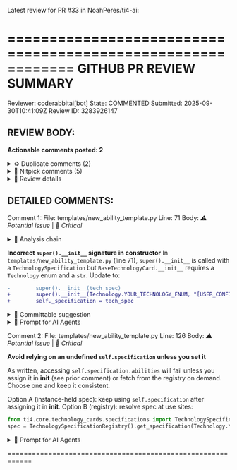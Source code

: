 Latest review for PR #33 in NoahPeres/ti4-ai:

============================================================
GITHUB PR REVIEW SUMMARY
============================================================
Reviewer: coderabbitai[bot]
State: COMMENTED
Submitted: 2025-09-30T10:41:09Z
Review ID: 3283926147

REVIEW BODY:
----------------------------------------
**Actionable comments posted: 2**

<details>
<summary>♻️ Duplicate comments (2)</summary><blockquote>

<details>
<summary>scripts/check_documentation_consistency.py (1)</summary><blockquote>

`22-28`: **Restore enum mismatch detection for `specifications.py`.**

Line 22 still only matches `constants.py`, so the new check at Line 142 for `specifications.py` never fires and we stop flagging the doc references we meant to catch. Please flip the regexes (and the inline comment) so `find_enum_references` records `specifications.py` mentions.


```diff
-                # Look for references to constants.py or specifications.py in enum contexts
-                if re.search(r"enum.*constants\.py", line, re.IGNORECASE):
+                # Look for references to specifications.py in enum contexts
+                if re.search(r"enum.*specifications\.py", line, re.IGNORECASE):
                     references.append((line_num, line.strip()))
-                elif re.search(r"constants\.py.*enum", line, re.IGNORECASE):
+                elif re.search(r"specifications\.py.*enum", line, re.IGNORECASE):
                     references.append((line_num, line.strip()))
-                elif re.search(r"Add.*enum.*constants\.py", line, re.IGNORECASE):
+                elif re.search(r"Add.*enum.*specifications\.py", line, re.IGNORECASE):
                     references.append((line_num, line.strip()))
```

</blockquote></details>
<details>
<summary>src/ti4/core/technology_cards/abilities_integration.py (1)</summary><blockquote>

`219-229`: **LGTM: fail‑closed guard restored**

Condition checks now run even with an empty context via `context or {}`. This closes the earlier bypass.

</blockquote></details>

</blockquote></details>

<details>
<summary>🧹 Nitpick comments (5)</summary><blockquote>

<details>
<summary>templates/new_ability_template.py (2)</summary><blockquote>

`131-136`: **Use logging instead of print for library warnings**

Replace print with a module logger so callers can control verbosity.

```diff
-        except NotImplementedError:
-            # Log the unimplemented condition for development
-            print(f"Warning: Unimplemented condition in {self.specification.name}")
-            return False
+        except NotImplementedError:
+            logger = logging.getLogger(__name__)
+            logger.warning("Unimplemented condition in %s", self.specification.name)
+            return False
```

Add the import once:
```python
# at top of file
import logging
```

---

`101-103`: **Tighten context typing for clarity**

Annotate context as dict[str, Any] to document expected usage and aid tooling.

```diff
-        self, ability_index: int = 0, context: Optional[dict] = None
+        self, ability_index: int = 0, context: Optional[dict[str, Any]] = None
```
```diff
-        self, ability_index: int = 0, context: Optional[dict] = None
+        self, ability_index: int = 0, context: Optional[dict[str, Any]] = None
```

Add Any to imports:
```python
from typing import Optional, Any
```


Also applies to: 139-141

</blockquote></details>
<details>
<summary>src/ti4/core/technology_cards/abilities_integration.py (3)</summary><blockquote>

`246-249`: **Tighten condition parameter typing**

Use Sequence[AbilityCondition] to improve type safety without constraining callers.

```diff
-def validate_ability_conditions(conditions: list[Any], context: dict[str, Any]) -> bool:
+def validate_ability_conditions(
+    conditions: Sequence["AbilityCondition"], context: dict[str, Any]
+) -> bool:
```

Add import once:
```python
from typing import Any, Callable, Optional, Sequence
```

---

`210-214`: **Narrow `conditions` type on EnhancedAbility**

Reflect actual enum type rather than Any for better linting and IDE help.

```diff
-    def __init__(self, conditions: Optional[list[Any]] = None, **kwargs: Any) -> None:
+    def __init__(self, conditions: Optional[Sequence["AbilityCondition"]] = None, **kwargs: Any) -> None:
```

---

`32-46`: **Optional: hoist trigger map to a module constant**

Avoid rebuilding the mapping on every call; keeps function hot‑path lean.

Example:
```python
_TRIGGER_TO_TIMING = {
    AbilityTrigger.ACTION: TimingWindow.ACTION,
    # ...
}

def map_trigger_to_timing(trigger: AbilityTrigger) -> TimingWindow:
    if not isinstance(trigger, AbilityTrigger):
        raise TypeError(f"Expected AbilityTrigger enum, got {type(trigger)}")
    try:
        return _TRIGGER_TO_TIMING[trigger]
    except KeyError as e:
        raise ValueError(f"Cannot map trigger {trigger} to TimingWindow") from e
```

</blockquote></details>

</blockquote></details>

<details>
<summary>📜 Review details</summary>

**Configuration used**: CodeRabbit UI

**Review profile**: CHILL

**Plan**: Pro

<details>
<summary>📥 Commits</summary>

Reviewing files that changed from the base of the PR and between 9679b31f607952a1144101322a1de3f3974000ea and a13813b85f8a1d436bf92b26ad5a96a62dc2fd0c.

</details>

<details>
<summary>📒 Files selected for processing (5)</summary>

* `Makefile` (3 hunks)
* `pr33_review_complete.md` (1 hunks)
* `scripts/check_documentation_consistency.py` (1 hunks)
* `src/ti4/core/technology_cards/abilities_integration.py` (1 hunks)
* `templates/new_ability_template.py` (1 hunks)

</details>

<details>
<summary>🚧 Files skipped from review as they are similar to previous changes (1)</summary>

* Makefile

</details>

<details>
<summary>🧰 Additional context used</summary>

<details>
<summary>🧬 Code graph analysis (2)</summary>

<details>
<summary>templates/new_ability_template.py (6)</summary><blockquote>

<details>
<summary>src/ti4/core/constants.py (5)</summary>

* `AbilityCondition` (193-206)
* `AbilityEffectType` (175-190)
* `AbilityTrigger` (157-172)
* `Expansion` (147-154)
* `Technology` (96-128)

</details>
<details>
<summary>src/ti4/core/technology.py (1)</summary>

* `TechnologyColor` (13-19)

</details>
<details>
<summary>src/ti4/core/technology_cards/base/passive_tech.py (1)</summary>

* `PassiveTechnologyCard` (15-31)

</details>
<details>
<summary>src/ti4/core/technology_cards/specifications.py (2)</summary>

* `AbilitySpecification` (35-47)
* `TechnologySpecification` (51-65)

</details>
<details>
<summary>src/ti4/core/technology_cards/concrete/dark_energy_tap.py (3)</summary>

* `color` (40-42)
* `prerequisites` (45-51)
* `faction_restriction` (54-56)

</details>
<details>
<summary>src/ti4/core/technology_cards/abilities_integration.py (1)</summary>

* `validate_ability_conditions` (246-318)

</details>

</blockquote></details>
<details>
<summary>src/ti4/core/technology_cards/abilities_integration.py (3)</summary><blockquote>

<details>
<summary>src/ti4/core/abilities.py (3)</summary>

* `Ability` (142-253)
* `AbilityEffect` (71-89)
* `TimingWindow` (34-47)

</details>
<details>
<summary>src/ti4/core/constants.py (3)</summary>

* `AbilityEffectType` (175-190)
* `AbilityTrigger` (157-172)
* `AbilityCondition` (193-206)

</details>
<details>
<summary>src/ti4/core/technology_cards/specifications.py (1)</summary>

* `AbilitySpecification` (35-47)

</details>

</blockquote></details>

</details><details>
<summary>🪛 markdownlint-cli2 (0.18.1)</summary>

<details>
<summary>pr33_review_complete.md</summary>

13-13: Emphasis used instead of a heading

(MD036, no-emphasis-as-heading)

---

95-95: Hard tabs
Column: 2

(MD010, no-hard-tabs)

---

96-96: Hard tabs
Column: 2

(MD010, no-hard-tabs)

---

98-98: Hard tabs
Column: 2

(MD010, no-hard-tabs)

---

99-99: Hard tabs
Column: 2

(MD010, no-hard-tabs)

---

109-109: Hard tabs
Column: 2

(MD010, no-hard-tabs)

---

110-110: Hard tabs
Column: 2

(MD010, no-hard-tabs)

---

112-112: Hard tabs
Column: 2

(MD010, no-hard-tabs)

---

113-113: Hard tabs
Column: 2

(MD010, no-hard-tabs)

---

757-757: Fenced code blocks should have a language specified

(MD040, fenced-code-language)

---

872-872: Fenced code blocks should have a language specified

(MD040, fenced-code-language)

---

891-891: Emphasis used instead of a heading

(MD036, no-emphasis-as-heading)

---

931-931: Fenced code blocks should have a language specified

(MD040, fenced-code-language)

---

999-999: Emphasis used instead of a heading

(MD036, no-emphasis-as-heading)

---

1006-1006: Fenced code blocks should have a language specified

(MD040, fenced-code-language)

---

1087-1087: Fenced code blocks should have a language specified

(MD040, fenced-code-language)

---

1158-1158: Fenced code blocks should have a language specified

(MD040, fenced-code-language)

---

1227-1227: Fenced code blocks should have a language specified

(MD040, fenced-code-language)

</details>

</details>

</details>

</details>

<!-- This is an auto-generated comment by CodeRabbit for review status -->

DETAILED COMMENTS:
----------------------------------------
Comment 1:
  File: templates/new_ability_template.py
  Line: 71
  Body: _⚠️ Potential issue_ | _🔴 Critical_

<details>
<summary>🧩 Analysis chain</summary>

**Fix constructor: wrong base signature; also persist spec on the instance**

PassiveTechnologyCard expects (technology_enum, name). Passing the spec object will break at runtime. Initialize with the enum and name, then store the spec for later methods.


Apply:

```diff
-        super().__init__(tech_spec)
+        super().__init__(Technology.YOUR_TECHNOLOGY_ENUM, "[USER_CONFIRMED_NAME]")
+        # Keep the confirmed specification accessible to methods below
+        self.specification = tech_spec
```

Verify ctor signatures in the codebase:

---

🏁 Script executed:

```shell
#!/bin/bash
# Show PassiveTechnologyCard and BaseTechnologyCard ctors to confirm expected args
rg -nP -C2 'class\s+PassiveTechnologyCard\b|def\s+__init__\s*\(' src | sed -n '1,140p'
rg -nP -C2 'class\s+BaseTechnologyCard\b|def\s+__init__\s*\(' src | sed -n '1,200p'
```

Length of output: 19968

---

🏁 Script executed:

```shell
#!/bin/bash
# Locate the template file
fd new_ability_template.py || find . -type f -name 'new_ability_template.py'

# Search for PassiveTechnologyCard and BaseTechnologyCard across the repo
rg -nP 'class\s+PassiveTechnologyCard' -C3 .
rg -nP 'class\s+BaseTechnologyCard' -C3 .
```

Length of output: 2926

---

🏁 Script executed:

```shell
#!/bin/bash
# Show lines 50-100 of new_ability_template.py
sed -n '50,100p' templates/new_ability_template.py

# Show BaseTechnologyCard __init__ signature
sed -n '1,200p' src/ti4/core/technology_cards/base/technology_card.py | sed -n '1,60p'

# Show PassiveTechnologyCard __init__ (if any)
sed -n '1,200p' src/ti4/core/technology_cards/base/passive_tech.py | sed -n '1,60p'
```

Length of output: 4510

---



</details>

**Incorrect `super().__init__` signature in constructor**
In `templates/new_ability_template.py` (line 71), `super().__init__` is called with a `TechnologySpecification` but `BaseTechnologyCard.__init__` requires a `Technology` enum and a `str`. Update to:

```diff
-        super().__init__(tech_spec)
+        super().__init__(Technology.YOUR_TECHNOLOGY_ENUM, "[USER_CONFIRMED_NAME]")
+        self._specification = tech_spec
```

<!-- suggestion_start -->

<details>
<summary>📝 Committable suggestion</summary>

> ‼️ **IMPORTANT**
> Carefully review the code before committing. Ensure that it accurately replaces the highlighted code, contains no missing lines, and has no issues with indentation. Thoroughly test & benchmark the code to ensure it meets the requirements.

```suggestion
        # Initialize base class with the Technology enum and name, then store the full spec
        super().__init__(Technology.YOUR_TECHNOLOGY_ENUM, "[USER_CONFIRMED_NAME]")
        self._specification = tech_spec
```

</details>

<!-- suggestion_end -->

<details>
<summary>🤖 Prompt for AI Agents</summary>

```
In templates/new_ability_template.py around line 71, the constructor calls
super().__init__(tech_spec) but BaseTechnologyCard.__init__ expects a Technology
enum and a str; change the call to pass the two required fields from tech_spec
(e.g., super().__init__(tech_spec.technology, tech_spec.name) or the equivalent
fields on TechnologySpecification such as .technology and
.name/.short_description) so the first argument is the Technology enum and the
second is the descriptive string.
```

</details>

<!-- fingerprinting:phantom:poseidon:chinchilla -->

<!-- This is an auto-generated comment by CodeRabbit -->

Comment 2:
  File: templates/new_ability_template.py
  Line: 126
  Body: _⚠️ Potential issue_ | _🔴 Critical_

**Avoid relying on an undefined `self.specification` unless you set it**

As written, accessing `self.specification.abilities` will fail unless you assign it in __init__ (see prior comment) or fetch from the registry on demand. Choose one and keep it consistent.


Option A (instance-held spec): keep using `self.specification` after assigning it in __init__.
Option B (registry): resolve spec at use sites:
```python
from ti4.core.technology_cards.specifications import TechnologySpecificationRegistry
spec = TechnologySpecificationRegistry().get_specification(Technology.YOUR_TECHNOLOGY_ENUM)
```

<details>
<summary>🤖 Prompt for AI Agents</summary>

```
In templates/new_ability_template.py around lines 120 to 126, the code accesses
self.specification.abilities but self.specification may be undefined; either
initialize and assign self.specification in __init__ (Option A) so all methods
can safely use it, or remove the instance dependency and fetch the spec at each
use site (Option B) via TechnologySpecificationRegistry().get_specification(...)
before accessing .abilities; implement one consistent approach and add a clear
error path (raise or return False) if the spec lookup fails.
```

</details>

<!-- fingerprinting:phantom:poseidon:chinchilla -->

<!-- This is an auto-generated comment by CodeRabbit -->

============================================================

